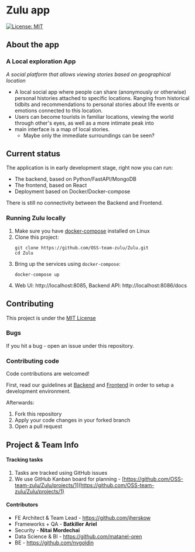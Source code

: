 # Zulu app
[![License: MIT](https://img.shields.io/badge/License-MIT-yellow.svg)](https://opensource.org/licenses/MIT)


## About the app

### A Local exploration App

*A social platform that allows viewing stories based on geographical location*

 - A local social app where people can share (anonymously or otherwise) personal histories attached to specific locations. Ranging from historical tidbits and recommendations to personal stories about life events or emotions connected to this location.
 - Users can become tourists in familiar locations, viewing the world through other's eyes, as well as a more intimate peak into
 - main interface is a map of local stories.
	 - Maybe only the immediate surroundings can be seen?


## Current status

The application is in early development stage, right now you can run: 
* The backend, based on Python/FastAPI/MongoDB
* The frontend, based on React
* Deployment based on Docker/Docker-compose

There is still no connectivity between the Backend and Frontend.  


### Running Zulu locally

1. Make sure you have [docker-compose](https://docs.docker.com/compose/install/) installed on Linux
2. Clone this project: 
	```shell
	git clone https://github.com/OSS-team-zulu/Zulu.git
	cd Zulu
	```
3. Bring up the services using `docker-compose`:
	```shell
	docker-compose up
	```
4. Web UI: http://localhost:8085, Backend API: http://localhost:8086/docs 


## Contributing
This project is under the [MIT License](./LICENSE.md)
### Bugs
If you hit a bug - open an issue under this repository.
### Contributing code
Code contributions are welcomed!

First, read our guidelines at [Backend](./backend/README.md) and [Frontend](./frontend/README.md) in order to setup a development environment. 

Afterwards:
1. Fork this repository
2. Apply your code changes in your forked branch
3. Open a pull request

## Project & Team Info

#### Tracking tasks
1. Tasks are tracked using GitHub issues
2. We use GitHub Kanban board for planning - [https://github.com/OSS-team-zulu/Zulu/projects/1](https://github.com/OSS-team-zulu/Zulu/projects/1)


#### Contributors  
 - FE Architect & Team Lead -  https://github.com/jherskow
 - Frameworks + QA  - **Batkiller Ariel**
 - Security - **Nitai Mordechai**
 - Data Science & BI - https://github.com/matanel-oren
 - BE - https://github.com/nvgoldin